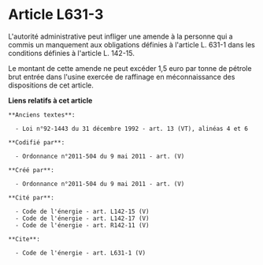 # Article L631-3

L'autorité administrative peut infliger une amende à la personne qui a commis un manquement aux obligations définies à
l'article L. 631-1 dans les conditions définies à l'article L. 142-15. 

Le montant de cette amende ne peut excéder 1,5 euro par tonne de pétrole brut entrée dans l'usine exercée de raffinage en
méconnaissance des dispositions de cet article.

**Liens relatifs à cet article**

	**Anciens textes**:

	  - Loi n°92-1443 du 31 décembre 1992 - art. 13 (VT), alinéas 4 et 6

	**Codifié par**:

	  - Ordonnance n°2011-504 du 9 mai 2011 - art. (V)

	**Créé par**:

	  - Ordonnance n°2011-504 du 9 mai 2011 - art. (V)

	**Cité par**:

	  - Code de l'énergie - art. L142-15 (V)
	  - Code de l'énergie - art. L142-17 (V)
	  - Code de l'énergie - art. R142-11 (V)

	**Cite**:

	  - Code de l'énergie - art. L631-1 (V)
